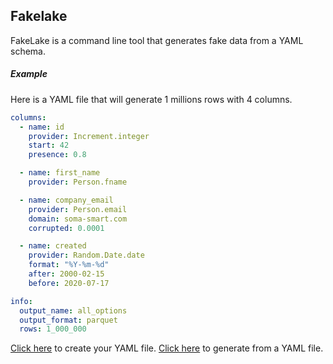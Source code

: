 Fakelake
---------
FakeLake is a command line tool that generates fake data from a YAML schema.

##### Example
Here is a YAML file that will generate 1 millions rows with 4 columns.
```yaml
columns:
  - name: id
    provider: Increment.integer
    start: 42
    presence: 0.8

  - name: first_name
    provider: Person.fname

  - name: company_email
    provider: Person.email
    domain: soma-smart.com
    corrupted: 0.0001

  - name: created
    provider: Random.Date.date
    format: "%Y-%m-%d"
    after: 2000-02-15
    before: 2020-07-17

info:
  output_name: all_options
  output_format: parquet
  rows: 1_000_000
```

[Click here](usage/create_your_yaml_file.md) to create your YAML file.
[Click here](usage/generate.md) to generate from a YAML file.